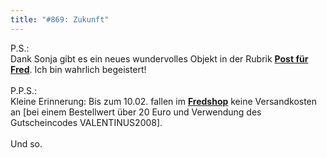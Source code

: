 ```yaml
---
title: "#869: Zukunft"
---
```

 

P.S.:<br />
Dank Sonja gibt es ein neues wundervolles Objekt in der Rubrik <a href="http://www.fonflatter.de/post"><strong>Post für Fred</strong></a>. Ich bin wahrlich begeistert!
<br />
<br />
P.P.S.:<br />
Kleine Erinnerung: Bis zum 10.02. fallen im <a href="http://www.spreadshirt.net/shop.php?sid=125913"><strong>Fredshop</strong></a> keine Versandkosten an [bei einem Bestellwert über 20 Euro und Verwendung des Gutscheincodes VALENTINUS2008].
<br /><br />
Und so.

